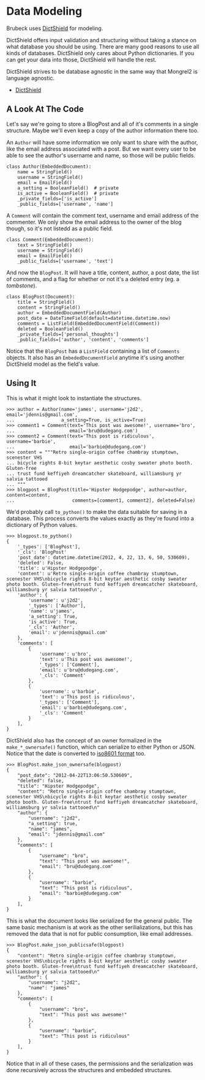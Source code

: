 # Data Modeling

Brubeck uses [DictShield](https://github.com/j2labs/dictshield) for modeling. 

DictShield offers input validation and structuring without taking a stance on what database you should be using. There are many good reasons to use all kinds of databases. DictShield only cares about Python dictionaries. If you can get your data into those, DictShield will handle the rest. 

DictShield strives to be database agnostic in the same way that Mongrel2 is language agnostic.

* [DictShield](https://github.com/j2labs/dictshield)


## A Look At The Code

Let's say we're going to store a BlogPost and all of it's comments in a single structure. Maybe we'll even keep a copy of the author information there too.

An `Author` will have some information we only want to share with the author, like the email address associated with a post. But we want every user to be able to see the author's username and name, so those will be public fields.

    class Author(EmbeddedDocument):
        name = StringField()
        username = StringField()
        email = EmailField()
        a_setting = BooleanField()  # private
        is_active = BooleanField()  # private
        _private_fields=['is_active']
        _public_fields=['username', 'name']
    
A `Comment` will contain the comment text, username and email address of the commenter. We only show the email address to the owner of the blog though, so it's not listedd as a public field.

    class Comment(EmbeddedDocument):
        text = StringField()
        username = StringField()
        email = EmailField()   
        _public_fields=['username', 'text']

And now the `BlogPost`. It will have a title, content, author, a post date, the list of comments, and a flag for whether or not it's a deleted entry (eg. a *tombstone*).

    class BlogPost(Document):
        title = StringField()    
        content = StringField()
        author = EmbeddedDocumentField(Author)
        post_date = DateTimeField(default=datetime.datetime.now)
        comments = ListField(EmbeddedDocumentField(Comment))
        deleted = BooleanField()   
        _private_fields=['personal_thoughts']
        _public_fields=['author', 'content', 'comments']
    
Notice that the `BlogPost` has a `ListField` containing a list of `Comments` objects. It also has an `EmbededDocumentField` anytime it's using another DictShield model as the field's value.


## Using It

This is what it might look to instantiate the structures.

    >>> author = Author(name='james', username='j2d2', email='jdennis@gmail.com',
    ...                 a_setting=True, is_active=True)
    >>> comment1 = Comment(text='This post was awesome!', username='bro',
    ...                    email='bru@dudegang.com')
    >>> comment2 = Comment(text='This post is ridiculous', username='barbie',
    ...                    email='barbie@dudegang.com')
    >>> content = """Retro single-origin coffee chambray stumptown, scenester VHS
    ... bicycle rights 8-bit keytar aesthetic cosby sweater photo booth. Gluten-free
    ... trust fund keffiyeh dreamcatcher skateboard, williamsburg yr salvia tattooed
    ... """
    >>> blogpost = BlogPost(title='Hipster Hodgepodge', author=author, content=content,
    ...                     comments=[comment1, comment2], deleted=False)
    
We'd probably call `to_python()` to make the data suitable for saving in a database. This process converts the values exactly as they're found into a dictionary of Python values.

    >>> blogpost.to_python()
    {
        '_types': ['BlogPost'], 
        '_cls': 'BlogPost'
        'post_date': datetime.datetime(2012, 4, 22, 13, 6, 50, 530609), 
        'deleted': False, 
        'title': u'Hipster Hodgepodge', 
        'content': u'Retro single-origin coffee chambray stumptown, scenester VHS\nbicycle rights 8-bit keytar aesthetic cosby sweater photo booth. Gluten-free\ntrust fund keffiyeh dreamcatcher skateboard, williamsburg yr salvia tattooed\n', 
        'author': {
            'username': u'j2d2', 
            '_types': ['Author'], 
            'name': u'james', 
            'a_setting': True, 
            'is_active': True, 
            '_cls': 'Author', 
            'email': u'jdennis@gmail.com'
        }, 
        'comments': [
            {
                'username': u'bro',
                'text': u'This post was awesome!', 
                '_types': ['Comment'], 
                'email': u'bru@dudegang.com', 
                '_cls': 'Comment'
            },
            {
                'username': u'barbie', 
                'text': u'This post is ridiculous', 
                '_types': ['Comment'], 
                'email': u'barbie@dudegang.com', 
                '_cls': 'Comment'
            }
        ], 
    }
    
DictShield also has the concept of an owner formalized in the `make_*_ownersafe()` function, which can serialize to either Python or JSON. Notice that the date is converted to [iso8601 format](http://en.wikipedia.org/wiki/ISO_8601) too.
    
    >>> BlogPost.make_json_ownersafe(blogpost)
    {
        "post_date": "2012-04-22T13:06:50.530609", 
        "deleted": false, 
        "title": "Hipster Hodgepodge", 
        "content": "Retro single-origin coffee chambray stumptown, scenester VHS\nbicycle rights 8-bit keytar aesthetic cosby sweater photo booth. Gluten-free\ntrust fund keffiyeh dreamcatcher skateboard, williamsburg yr salvia tattooed\n"
        "author": {
            "username": "j2d2", 
            "a_setting": true, 
            "name": "james", 
            "email": "jdennis@gmail.com"
        }, 
        "comments": [
            {
                "username": "bro",
                "text": "This post was awesome!", 
                "email": "bru@dudegang.com"
            }, 
            {
                "username": "barbie", 
                "text": "This post is ridiculous", 
                "email": "barbie@dudegang.com"
            }
        ],
    }

This is what the document looks like serialized for the general public. The same basic mechanism is at work as the other serilializations, but this has removed the data that is not for public consumption, like email addresses.

    >>> BlogPost.make_json_publicsafe(blogpost)
    {
        "content": "Retro single-origin coffee chambray stumptown, scenester VHS\nbicycle rights 8-bit keytar aesthetic cosby sweater photo booth. Gluten-free\ntrust fund keffiyeh dreamcatcher skateboard, williamsburg yr salvia tattooed\n"
        "author": {
            "username": "j2d2", 
            "name": "james"
        }, 
        "comments": [
            {
                "username": "bro", 
                "text": "This post was awesome!"
            }, 
            {
                "username": "barbie", 
                "text": "This post is ridiculous"
            }
        ],
    } 
    
Notice that in all of these cases, the permissions and the serialization was done recursively across the structures and embedded structures.


